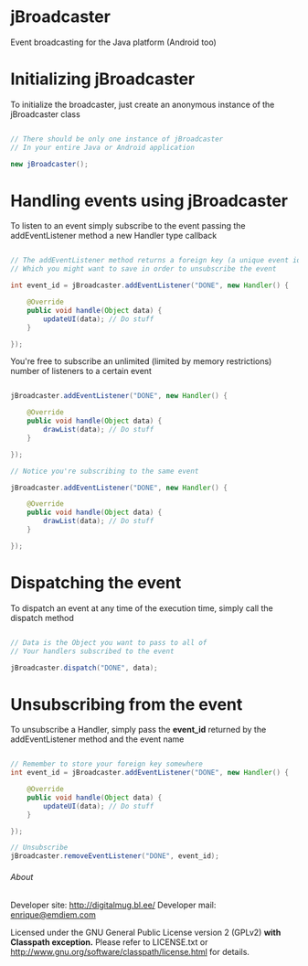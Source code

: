 jBroadcaster
============

Event broadcasting for the Java platform (Android too)



Initializing jBroadcaster
=========================

To initialize the broadcaster, just create an anonymous instance of the jBroadcaster class


```java

// There should be only one instance of jBroadcaster
// In your entire Java or Android application

new jBroadcaster();

```

Handling events using jBroadcaster
==================================

To listen to an event simply subscribe to the event passing the addEventListener method
a new Handler type callback

```java

// The addEventListener method returns a foreign key (a unique event identifier)
// Which you might want to save in order to unsubscribe the event

int event_id = jBroadcaster.addEventListener("DONE", new Handler() {

    @Override
    public void handle(Object data) {
        updateUI(data); // Do stuff
    }

});

```

You're free to subscribe an unlimited (limited by memory restrictions) number of listeners
to a certain event

```java

jBroadcaster.addEventListener("DONE", new Handler() {

    @Override
    public void handle(Object data) {
        drawList(data); // Do stuff
    }

});

// Notice you're subscribing to the same event

jBroadcaster.addEventListener("DONE", new Handler() {

    @Override
    public void handle(Object data) {
        drawList(data); // Do stuff
    }

});

```


Dispatching the event
==================================

To dispatch an event at any time of the execution time, simply call the dispatch method



```java

// Data is the Object you want to pass to all of
// Your handlers subscribed to the event

jBroadcaster.dispatch("DONE", data);

```


Unsubscribing from the event
==================================

To unsubscribe a Handler, simply pass the **event_id** returned by the
addEventListener method and the event name

```java

// Remember to store your foreign key somewhere
int event_id = jBroadcaster.addEventListener("DONE", new Handler() {

    @Override
    public void handle(Object data) {
        updateUI(data); // Do stuff
    }

});

// Unsubscribe
jBroadcaster.removeEventListener("DONE", event_id);

```

###### About

Developer site: http://digitalmug.bl.ee/
Developer mail: enrique@emdiem.com


Licensed under the GNU General Public License version 2 (GPLv2) **with Classpath exception.**
Please refer to LICENSE.txt or http://www.gnu.org/software/classpath/license.html for details.









